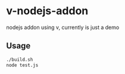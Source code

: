 # v-nodejs-addon
nodejs addon using v, currently is just a demo

## Usage

```sh
./build.sh
node test.js
```
